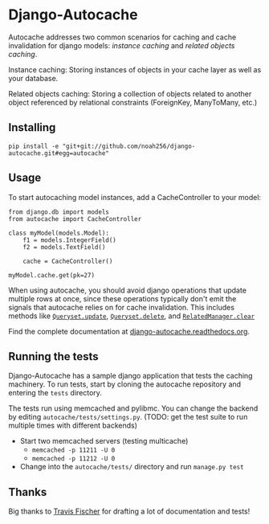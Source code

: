 Django-Autocache
================

Autocache addresses two common scenarios for caching and cache invalidation
for django models: *instance caching* and *related objects caching*.

Instance caching: Storing instances of objects in your cache layer
as well as your database.

Related objects caching: Storing a collection of objects related to another
object referenced by relational constraints (ForeignKey, ManyToMany, etc.)

Installing
----------
    pip install -e "git+git://github.com/noah256/django-autocache.git#egg=autocache"

Usage
-----
To start autocaching model instances, add a CacheController to your model:

    from django.db import models
    from autocache import CacheController

    class myModel(models.Model):
        f1 = models.IntegerField()
        f2 = models.TextField()

        cache = CacheController()

    myModel.cache.get(pk=27)

When using autocache, you should avoid django operations that update multiple
rows at once, since these operations typically don't emit the signals that
autocache relies on for cache invalidation. This includes methods like
[`Queryset.update`](https://docs.djangoproject.com/en/1.3/ref/models/querysets/#update),
[`Queryset.delete`](https://docs.djangoproject.com/en/1.3/ref/models/querysets/#delete),
and
[`RelatedManager.clear`](https://docs.djangoproject.com/en/1.3/ref/models/relations/#django.db.models.fields.related.RelatedManager.clear)

Find the complete documentation at [django-autocache.readthedocs.org](http://django-autocache.readthedocs.org/).

Running the tests
-----------------
Django-Autocache has a sample django application that tests the caching
machinery. To run tests, start by cloning the autocache repository and
entering the `tests` directory.

The tests run using memcached and pylibmc. You can change the backend by
editing `autocache/tests/settings.py`. (TODO: get the test suite to run
multiple times with different backends)

- Start two memcached servers (testing multicache)
    - `memcached -p 11211 -U 0`
    - `memcached -p 11212 -U 0`
- Change into the `autocache/tests/` directory and run `manage.py test`

Thanks
------
Big thanks to [Travis Fischer](https://github.com/travisfischer) for drafting
a lot of documentation and tests!
